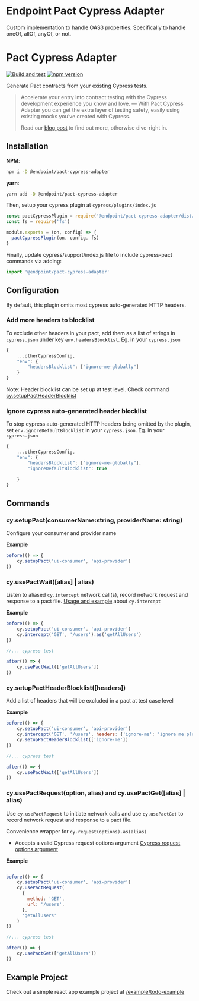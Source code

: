# Endpoint Pact Cypress Adapter
Custom implementation to handle OAS3 properties. Specifically to handle oneOf, allOf, anyOf, or not.

# Pact Cypress Adapter
[![Build and test](https://github.com/pactflow/cypress-pact-adapter/actions/workflows/test-and-build.yaml/badge.svg)](https://github.com/pactflow/cypress-pact-adapter/actions/workflows/test-and-build.yaml) [![npm version](https://badge.fury.io/js/@endpoint%2Fpact-cypress-adapter.svg)](https://badge.fury.io/js/@endpoint%2Fpact-cypress-adapter)

Generate Pact contracts from your existing Cypress tests. 

> Accelerate your entry into contract testing with the Cypress development experience you know and love. — With Pact Cypress Adapter you can get the extra layer of testing safety, easily using existing mocks you’ve created with Cypress. 
>
> Read our [blog post](https://pactflow.io/blog/use-cypress-in-contract-testing/) to find out more, otherwise dive-right in.

## Installation
**NPM**:
```bash
npm i -D @endpoint/pact-cypress-adapter
```

**yarn**:
```bash
yarn add -D @endpoint/pact-cypress-adapter
```

Then, setup your cypress plugin at `cypress/plugins/index.js`

```js
const pactCypressPlugin = require('@endpoint/pact-cypress-adapter/dist/plugin')
const fs = require('fs')

module.exports = (on, config) => {
  pactCypressPlugin(on, config, fs)
}
```

Finally, update cypress/support/index.js file to include cypress-pact commands via adding:
```js
import '@endpoint/pact-cypress-adapter'
```

## Configuration
By default, this plugin omits most cypress auto-generated HTTP headers. 
### Add more headers to blocklist
To exclude other headers in your pact, add them as a list of strings in `cypress.json` under key `env.headersBlocklist`. Eg. in your `cypress.json`
```js
{
    ...otherCypressConfig,
    "env": {
        "headersBlocklist": ["ignore-me-globally"]
    }
}
```

Note: Header blocklist can be set up at test level. Check command [cy.setupPactHeaderBlocklist](/#cy.setupPactHeaderBlocklist([headers]))

### Ignore cypress auto-generated header blocklist
To stop cypress auto-generated HTTP headers being omitted by the plugin,  set `env.ignoreDefaultBlocklist` in your `cypress.json`. Eg. in your `cypress.json`
```js
{
    ...otherCypressConfig,
    "env": {
        "headersBlocklist": ["ignore-me-globally"],
        "ignoreDefaultBlocklist": true

    }
}
```

## Commands 
### cy.setupPact(consumerName:string, providerName: string)
Configure your consumer and provider name

**Example**
```js
before(() => {
    cy.setupPact('ui-consumer', 'api-provider')
})
```
### cy.usePactWait([alias] | alias)
Listen to aliased `cy.intercept` network call(s), record network request and response to a pact file.
[Usage and example](https://docs.cypress.io/api/commands/intercept) about `cy.intercept`

**Example**
```js
before(() => {
    cy.setupPact('ui-consumer', 'api-provider')
    cy.intercept('GET', '/users').as('getAllUsers')
})

//... cypress test

after(() => {
    cy.usePactWait(['getAllUsers'])
})

```

### cy.setupPactHeaderBlocklist([headers])
Add a list of headers that will be excluded in a pact at test case level

**Example**
```js
before(() => {
    cy.setupPact('ui-consumer', 'api-provider')
    cy.intercept('GET', '/users', headers: {'ignore-me': 'ignore me please'}).as('getAllUsers')
    cy.setupPactHeaderBlocklist(['ignore-me'])
})

//... cypress test

after(() => {
    cy.usePactWait(['getAllUsers'])
})
```

### cy.usePactRequest(option, alias) and cy.usePactGet([alias] | alias)
Use `cy.usePactRequest` to initiate network calls and use `cy.usePactGet` to record network request and response to a pact file.

Convenience wrapper for `cy.request(options).as(alias)` 

- Accepts a valid Cypress request options argument [Cypress request options argument](https://docs.cypress.io/api/commands/request#Arguments) 

**Example**
```js

before(() => {
    cy.setupPact('ui-consumer', 'api-provider')
    cy.usePactRequest(
      {
        method: 'GET',
        url: '/users',
      },
      'getAllUsers'
    )
})

//... cypress test

after(() => {
    cy.usePactGet(['getAllUsers'])
})

```

## Example Project
Check out a simple react app example project at [/example/todo-example](/example/todo-example/)

